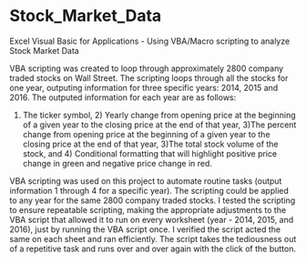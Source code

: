 # Stock_Market_Data
Excel Visual Basic for Applications - Using VBA/Macro scripting to analyze Stock Market Data

VBA scripting was created to loop through approximately 2800 company traded stocks on Wall Street. The scripting loops through all the stocks for one year, outputing information for three specific years: 2014, 2015 and 2016. The outputed information for each year are as follows:

1) The ticker symbol, 2) Yearly change from opening price at the beginning of a given year to the closing price at the end of that year, 3)The percent change from opening price at the beginning of a given year to the closing price at the end of that year, 3)The total stock volume of the stock, and 4) Conditional formatting that will highlight positive price change in green and negative price change in red.

VBA scripting was used on this project to automate routine tasks (output information 1 through 4 for a specific year). The scripting could be applied to any year for the same 2800 company traded stocks. I tested the scripting to ensure repeatable scripting, making the appropriate adjustments to the VBA script that allowed it to run on every worksheet (year - 2014, 2015, and 2016), just by running the VBA script once. I verified the script acted the same on each sheet and ran efficiently. The script takes the tediousness out of a repetitive task and runs over and over again with the click of the button.
 
